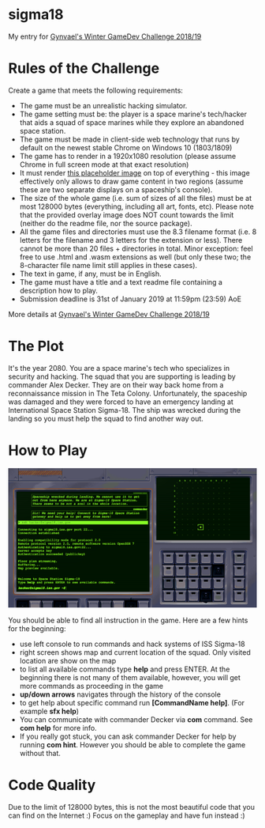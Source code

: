 # sigma18
My entry for [Gynvael's Winter GameDev Challenge 2018/19](https://gynvael.coldwind.pl/?lang=en&id=697)

# Rules of the Challenge
Create a game that meets the following requirements:

- The game must be an unrealistic hacking simulator.
- The game setting must be: the player is a space marine's tech/hacker that aids a squad of space marines while they explore an abandoned space station.
- The game must be made in client-side web technology that runs by default on the newest stable Chrome on Windows 10 (1803/1809)
- The game has to render in a 1920x1080 resolution (please assume Chrome in full screen mode at that exact resolution)
- It must render [this placeholder image](resources/img/gwgc201819_overlay.png) on top of everything - this image effectively only allows to draw game content in two regions (assume these are two separate displays on a spaceship's console).
- The size of the whole game (i.e. sum of sizes of all the files) must be at most 128000 bytes (everything, including all art, fonts, etc). Please note that the provided overlay image does NOT count towards the limit (neither do the readme file, nor the source package).
- All the game files and directories must use the 8.3 filename format (i.e. 8 letters for the filename and 3 letters for the extension or less). There cannot be more than 20 files + directories in total. Minor exception: feel free to use .html and .wasm extensions as well (but only these two; the 8-character file name limit still applies in these cases).
- The text in game, if any, must be in English.
- The game must have a title and a text readme file containing a description how to play.
- Submission deadline is 31st of January 2019 at 11:59pm (23:59) AoE

More details at [Gynvael's Winter GameDev Challenge 2018/19](https://gynvael.coldwind.pl/?lang=en&id=697)

# The Plot
It's the year 2080. You are a space marine's tech who specializes in security and hacking. The squad that you are supporting is leading by commander Alex Decker. They are on their way back home from a reconnaissance mission in The Teta Colony. Unfortunately, the spaceship was damaged and they were forced to have an emergency landing at International Space Station Sigma-18. The ship was wrecked during the landing so you must help the squad to find another way out.


# How to Play
![Game Screenhot](docs/screenshot.png)

You should be able to find all instruction in the game. Here are a few hints for the beginning:

- use left console to run commands and hack systems of ISS Sigma-18
- right screen shows map and current location of the squad. Only visited location are show on the map
- to list all available commands type **help** and press ENTER. At the beginning there is not many of them available, however, you will get more commands as proceeding in the game
- **up/down arrows** navigates through the history of the console
- to get help about specific command run **[CommandName help]**. (For example **sfx help**)
- You can communicate with commander Decker via **com** command. See **com help** for more info.
- If you really got stuck, you can ask commander Decker for help by running **com hint**. However you should be able to complete the game without that.

# Code Quality
Due to the limit of 128000 bytes, this is not the most beautiful code that you can find on the Internet :) Focus on the gameplay and have fun instead :)
